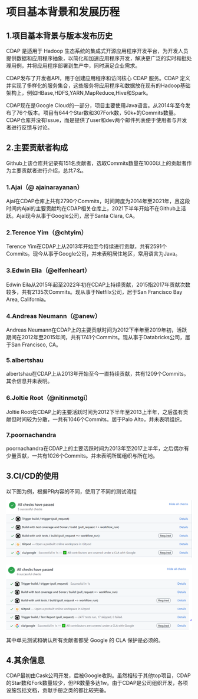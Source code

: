 # 项目基本背景和发展历程

## 1.项目基本背景与版本发布历史

CDAP 是适用于 Hadoop 生态系统的集成式开源应用程序开发平台，为开发人员提供数据和应用程序抽象，以简化和加速应用程序开发，解决更广泛的实时和批处理用例，并将应用程序部署到生产中，同时满足企业需求。

CDAP发布了开发者API，用于创建应用程序和访问核心 CDAP 服务。CDAP 定义并实现了多样化的服务集合，这些服务将应用程序和数据放在现有的Hadoop基础架构上，例如HBase,HDFS,YARN,MapReduce,Hive和Spark。

CDAP现在是Google Cloud的一部分，项目主要使用Java语言。从2014年至今发布了76个版本。项目有644个Star数和307Fork数，50k+的Commits数量。CDAP仓库并没有Issue，而是提供了user和dev两个邮件列表便于使用者与开发者进行反馈与讨论。

## 2.主要贡献者构成

Github上该仓库共记录有151名贡献者，选取Commits数量在1000以上的贡献者作为主要贡献者进行介绍，总共7名。

### 1.Ajai（@ ajainarayanan）

Ajai在CDAP仓库上共有2790个Commits，时间跨度为2014年至2021年，且这段时间内Ajai的主要贡献均在CDAP相关仓库上，2021下半年开始不在Github上活跃。Ajai现今从事于Google公司，居于Santa Clara, CA。

### 2.Terence Yim（@chtyim）

Terence Yim在CDAP上从2013年开始至今持续进行贡献，共有2591个Commits。现今从事于Google公司，并未表明居住地区，常用语言为Java。

### 3.Edwin Elia（@elfenheart）

Edwin Eila从2015年起至2022年初在CDAP上持续贡献，2015指2017年贡献次数较多，共有2135次Commits。现从事于Netfilx公司，居于San Francisco Bay Area, California。

### 4.Andreas Neumann（@anew）

Andreas Neumann在CDAP上的主要贡献时间为2012下半年至2019年初，活跃期间在2012年至2015年间，共有1741个Commits。现从事于Databricks公司，居于San Francisco, CA。

### 5.albertshau

albertshau在CDAP上从2013年开始至今一直持续贡献，共有1209个Commits。其余信息并未表明。

### 6.Joltie Root（@nitinmotgi）

Joltie Root在CDAP上的主要活跃时间为2012下半年至2013上半年，之后虽有贡献但时间较为分散，一共有1046个Commits。居于Palo Alto，并未表明组织。

### 7.poornachandra

poornachandra在CDAP上的主要活跃时间为2013年至2017上半年，之后偶尔有少量贡献，一共有1026个Commits。并未表明所属组织与所在地。

## 3.CI/CD的使用

以下图为例，根据PR内容的不同，使用了不同的测试流程

![image-20220629221443388](..\pic\9.png)

![所有贡献者都受 Google 的 CLA 保护](..\pic\10.png)

其中单元测试和确认所有贡献者都受 Google 的 CLA 保护是必须的。

## 4.其余信息

CDAP最初由Cask公司开发，后被Google收购。虽然相较于其他top项目，CDAP的Star数和Fork数量较少，但PR数量多达1w。由于CDAP是公司组织开发，各项设施包括文档，贡献手册之类的都比较完备。